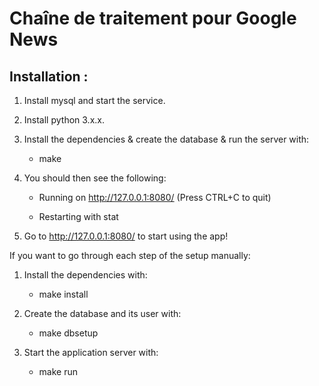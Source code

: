 Chaîne de traitement pour Google News
====================================

Installation :
------------
1) Install mysql and start the service.

2) Install python 3.x.x.

3) Install the dependencies & create the database & run the server with:

	* make

4) You should then see the following:

	* Running on http://127.0.0.1:8080/ (Press CTRL+C to quit)

	* Restarting with stat

5) Go to http://127.0.0.1:8080/ to start using the app!

If you want to go through each step of the setup manually:

1) Install the dependencies with:

	* make install

2) Create the database and its user with:

	* make dbsetup

3) Start the application server with:

	* make run
